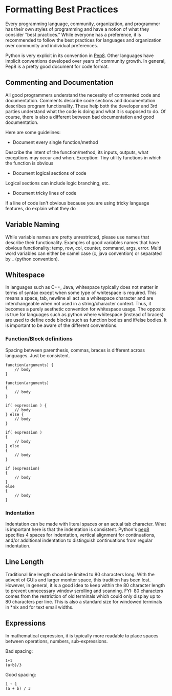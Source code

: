 # Formatting Best Practices

Every programming language, community, organization, and programmer has their own styles of programming and have a notion of what they consider "best practices." While everyone has a preference, it is recommended to follow the best practices for languages and organization over community and individual preferences.

Python is very explicit in its convention in [Pep8](http://www.python.org/dev/peps/pep-0008/). Other languages have implicit conventions developed over years of community growth. In general, Pep8 is a pretty good document for code format.

## Commenting and Documentation

All good programmers understand the necessity of commented code and documentation. Comments describe code sections and documentation describes program functionality. These help both the developer and 3rd parties understand what the code is doing and what it is supposed to do. Of course, there is also a different between bad documentation and good documentation.

Here are some guidelines:

  * Document every single function/method 
  
  Describe the intent of the function/method, its inputs, outputs, what exceptions may occur and when. Exception: Tiny utility functions in which the function is obvious

  * Document logical sections of code 
  
  Logical sections can include logic branching, etc.

  * Document tricky lines of code 
  
  If a line of code isn't obvious because you are using tricky language features, do explain what they do

## Variable Naming

While variable names are pretty unrestricted, please use names that describe their functionality. Examples of good variables names that have obvious functionality: temp, row, col, counter, command, args, error. Multi word variables can either be camel case (c, java convention) or separated by _ (python convention).

## Whitespace

In languages such as C++, Java, whitespace typically does not matter in terms of syntax except when some type of whitespace is required. This means a space, tab, newline all act as a whitespace character and are interchangeable when not used in a string/character context. Thus, it becomes a purely aesthetic convention for whitespace usage. The opposite is true for languages such as python where whitespace (instead of braces) are used to define code blocks such as function bodies and if/else bodies. It is important to be aware of the different conventions.


### Function/Block definitions

Spacing between parenthesis, commas, braces is different across languages. Just be consistent.

    function(arguments) {
        // body
    }
    
    function(arguments)
    {
        // body
    }
    
    if( expression ) {
        // body
    } else {
        // body
    }
    
    if( expression )
    {
        // body
    } else
    {
        // body
    }
   
    if (expression)
    {
        // body
    }
    else
    {
        // body
    }

### Indentation

Indentation can be made with literal spaces or an actual tab character. What is important here is that the indentation is consistent. Python's [pep8](http://www.python.org/dev/peps/pep-0008/#indentation) specifies 4 spaces for indentation, vertical alignment for continuations, and/or additional indentation to distinguish continuations from regular indentation.

## Line Length

Traditional line length should be limited to 80 characters long. With the advent of GUIs and larger monitor space, this tradition has been lost. However, in general, it is a good idea to keep within the 80 character length to prevent unnecessary window scrolling and scanning. FYI: 80 characters comes from the restriction of old terminals which could only display up to 80 characters per line. This is also a standard size for windowed terminals in \*nix and for text email widths.

## Expressions

In mathematical expression, it is typically more readable to place spaces between operations, numbers, sub-expressions.

Bad spacing:

    1+1
    (a+b)/3

Good spacing:

    1 + 1
    (a + b) / 3
